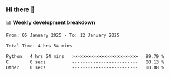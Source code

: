 ### Hi there 👋

<!--
**rajaahdjey/rajaahdjey** is a ✨ _special_ ✨ repository because its `README.md` (this file) appears on your GitHub profile.

Here are some ideas to get you started:

- 🔭 I’m currently working on ...
- 🌱 I’m currently learning ...
- 👯 I’m looking to collaborate on ...
- 🤔 I’m looking for help with ...
- 💬 Ask me about ...
- 📫 How to reach me: ...
- 😄 Pronouns: ...
- ⚡ Fun fact: ...
-->

📊 **Weekly development breakdown**
<!--START_SECTION:waka-->

```txt
From: 05 January 2025 - To: 12 January 2025

Total Time: 4 hrs 54 mins

Python   4 hrs 54 mins   >>>>>>>>>>>>>>>>>>>>>>>>>   99.79 %
C        0 secs          -------------------------   00.13 %
Other    0 secs          -------------------------   00.08 %
```

<!--END_SECTION:waka-->
